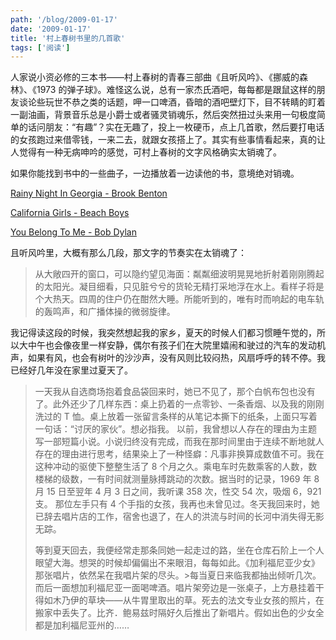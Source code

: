 ```yaml
---
path: '/blog/2009-01-17'
date: '2009-01-17'
title: '村上春树书里的几首歌'
tags: ['阅读']
---
```


人家说小资必修的三本书——村上春树的青春三部曲《且听风吟》、《挪威的森林》、《1973 的弹子球》。难怪这么说，总有一家杰氏酒吧，每每都是跟鼠这样的朋友谈论些玩世不恭之类的话题，呷一口啤酒，昏暗的酒吧壁灯下，目不转睛的盯着一副油画，背景音乐总是小爵士或者骚灵销魂乐，然后突然扭过头来用一句极度简单的话问朋友：“有趣”？实在无趣了，投上一枚硬币，点上几首歌，然后要打电话的女孩跑过来借零钱，一来二去，就跟女孩搭上了。其实有些事情看起来，真的让人觉得有一种无病呻吟的感觉，可村上春树的文字风格确实太销魂了。

如果你能找到书中的一些曲子，一边播放着一边读他的书，意境绝对销魂。

[Rainy Night In Georgia - Brook Benton](http://www.tropicalglen.com/Jukebox/1970Top/myjukebox_files/65%20-%20Brook%20Benton%20-%20Rainy%20Night%20In%20Georgia.mp3)

[California Girls - Beach Boys](http://thrasherkitch.com/Rocky/Songs/Beach%20Boys%20-%20California%20Girls.mp3)

[You Belong To Me - Bob Dylan](http://www.thepaganagenda.com/audio/youbelongtome.mp3)

且听风吟里，大概有那么几段，那文字的节奏实在太销魂了：

> 从大敞四开的窗口，可以隐约望见海面：粼粼细波明晃晃地折射着刚刚腾起的太阳光。凝目细看，只见脏兮兮的货轮无精打采地浮在水上。看样子将是个大热天。四周的住户仍在酣然大睡。所能听到的，唯有时而响起的电车轨的轰鸣声，和广播体操的微弱旋律。

我记得读这段的时候，我突然想起我的家乡，夏天的时候人们都习惯睡午觉的，所以大中午也会像夜里一样安静，偶尔有孩子们在大院里嬉闹和驶过的汽车的发动机声，如果有风，也会有树叶的沙沙声，没有风则比较闷热，风扇呼呼的转不停。我已经好几年没在家里过夏天了。

> 一天我从自选商场抱着食品袋回来时，她已不见了，那个白帆布包也没有了。此外还少了几样东西：桌上扔着的一点零钞、一条香烟、以及我的刚刚洗过的 T 恤。桌上放着一张留言条样的从笔记本撕下的纸条，上面只写着一句话：“讨厌的家伙”。想必指我。
> 以前，我曾想以人存在的理由为主题写一部短篇小说。小说归终没有完成，而我在那时间里由于连续不断地就人存在的理由进行思考，结果染上了一种怪癖：凡事非换算成数值不可。我在这种冲动的驱使下整整生活了 8 个月之久。乘电车时先数乘客的人数，数楼梯的级数，一有时间就测量脉搏跳动的次数。据当时的记录，1969 年 8 月 15 日至翌年 4 月 3 日之间，我听课 358 次，性交 54 次，吸烟 6，921 支。
> 那位左手只有 4 个手指的女孩，我再也未曾见过。冬天我回来时，她已辞去唱片店的工作，宿舍也退了，在人的洪流与时间的长河中消失得无影无踪。
>
> 等到夏天回去，我便经常走那条同她一起走过的路，坐在仓库石阶上一个人眼望大海。想哭的时候却偏偏出不来眼泪，每每如此。《加利福尼亚少女》那张唱片，依然呆在我唱片架的尽头。>每当夏日来临我都抽出倾听几次。而后一面想加利福尼亚一面喝啤酒。唱片架旁边是一张桌子，上方悬挂着干得如木乃伊的草块——从牛胃里取出的草。死去的法文专业女孩的照片，在搬家中丢失了。比齐．鲍易兹时隔好久后推出了新唱片。假如出色的少女全都是加利福尼亚州的……
